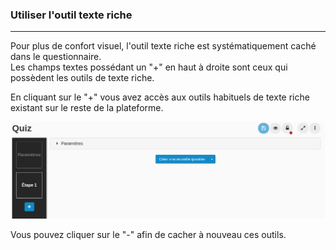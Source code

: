 ### Utiliser l'outil texte riche

---

Pour plus de confort visuel, l'outil texte riche est systématiquement caché dans le questionnaire.  
Les champs textes possédant un "+" en haut à droite sont ceux qui possèdent les outils de texte riche.



En cliquant sur le "+" vous avez accès aux outils habituels de texte riche existant sur le reste de la plateforme.

![](images/quiz-fig10.png)

Vous pouvez cliquer sur le "-" afin de cacher à nouveau ces outils.


